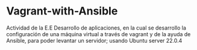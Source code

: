 # Vagrant-with-Ansible
Actividad de la E.E Desarrollo de aplicaciones, en la cual se desarrollo la configuración de una máquina virtual a través de vagrant y de la ayuda de Ansible, para poder levantar un servidor; usando Ubuntu server 22.0.4
